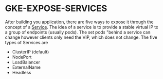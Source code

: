 # GKE-EXPOSE-SERVICES

After building you application, there are five ways to expose it through the concept of a [Service](https://kubernetes.io/docs/concepts/services-networking/service/). The idea of a service is to provide a stable virtual IP to a group of endpoints (usually pods). The set pods "behind a service can change however clients only need the VIP, which does not change.
The five types of Services are

- ClusterIP (default)
- NodePort
- LoadBalancer
- ExternalName
- Headless

